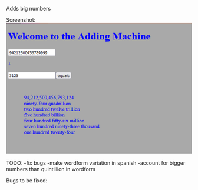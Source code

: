 Adds big numbers

Screenshot:
![Demo](demo.png)

TODO:
-fix bugs
-make wordform variation in spanish
-account for bigger numbers than quintillion in wordform

Bugs to be fixed:

